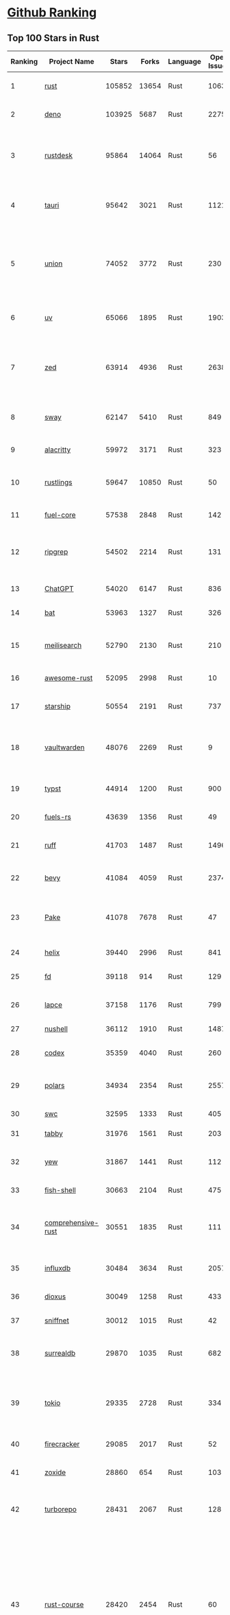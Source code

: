 [Github Ranking](../README.md)
==========

## Top 100 Stars in Rust

| Ranking | Project Name | Stars | Forks | Language | Open Issues | Description | Last Commit |
| ------- | ------------ | ----- | ----- | -------- | ----------- | ----------- | ----------- |
| 1 | [rust](https://github.com/rust-lang/rust) | 105852 | 13654 | Rust | 10631 | Empowering everyone to build reliable and efficient software. | 2025-08-18T00:39:43Z |
| 2 | [deno](https://github.com/denoland/deno) | 103925 | 5687 | Rust | 2275 | A modern runtime for JavaScript and TypeScript. | 2025-08-17T13:26:29Z |
| 3 | [rustdesk](https://github.com/rustdesk/rustdesk) | 95864 | 14064 | Rust | 56 | An open-source remote desktop application designed for self-hosting, as an alternative to TeamViewer. | 2025-08-17T07:37:16Z |
| 4 | [tauri](https://github.com/tauri-apps/tauri) | 95642 | 3021 | Rust | 1121 | Build smaller, faster, and more secure desktop and mobile applications with a web frontend. | 2025-08-18T01:07:57Z |
| 5 | [union](https://github.com/unionlabs/union) | 74052 | 3772 | Rust | 230 | The trust-minimized, zero-knowledge bridging protocol, designed for censorship resistance, extremely high security, and usage in decentralized finance. | 2025-08-18T00:57:14Z |
| 6 | [uv](https://github.com/astral-sh/uv) | 65066 | 1895 | Rust | 1903 | An extremely fast Python package and project manager, written in Rust. | 2025-08-18T02:43:18Z |
| 7 | [zed](https://github.com/zed-industries/zed) | 63914 | 4936 | Rust | 2638 | Code at the speed of thought – Zed is a high-performance, multiplayer code editor from the creators of Atom and Tree-sitter. | 2025-08-18T03:52:11Z |
| 8 | [sway](https://github.com/FuelLabs/sway) | 62147 | 5410 | Rust | 849 | 🌴 Empowering everyone to build reliable and efficient smart contracts. | 2025-08-15T20:29:15Z |
| 9 | [alacritty](https://github.com/alacritty/alacritty) | 59972 | 3171 | Rust | 323 | A cross-platform, OpenGL terminal emulator. | 2025-08-17T12:13:34Z |
| 10 | [rustlings](https://github.com/rust-lang/rustlings) | 59647 | 10850 | Rust | 50 | :crab: Small exercises to get you used to reading and writing Rust code! | 2025-07-04T21:36:04Z |
| 11 | [fuel-core](https://github.com/FuelLabs/fuel-core) | 57538 | 2848 | Rust | 142 | Rust full node implementation of the Fuel v2 protocol. | 2025-08-15T12:16:46Z |
| 12 | [ripgrep](https://github.com/BurntSushi/ripgrep) | 54502 | 2214 | Rust | 131 | ripgrep recursively searches directories for a regex pattern while respecting your gitignore | 2025-08-17T21:39:10Z |
| 13 | [ChatGPT](https://github.com/lencx/ChatGPT) | 54020 | 6147 | Rust | 836 | 🔮 ChatGPT Desktop Application (Mac, Windows and Linux) | 2024-08-29T17:58:11Z |
| 14 | [bat](https://github.com/sharkdp/bat) | 53963 | 1327 | Rust | 326 | A cat(1) clone with wings. | 2025-08-16T12:49:16Z |
| 15 | [meilisearch](https://github.com/meilisearch/meilisearch) | 52790 | 2130 | Rust | 210 | A lightning-fast search engine API bringing AI-powered hybrid search to your sites and applications. | 2025-08-14T16:30:24Z |
| 16 | [awesome-rust](https://github.com/rust-unofficial/awesome-rust) | 52095 | 2998 | Rust | 10 | A curated list of Rust code and resources. | 2025-08-17T08:06:05Z |
| 17 | [starship](https://github.com/starship/starship) | 50554 | 2191 | Rust | 737 | ☄🌌️  The minimal, blazing-fast, and infinitely customizable prompt for any shell! | 2025-08-18T02:29:13Z |
| 18 | [vaultwarden](https://github.com/dani-garcia/vaultwarden) | 48076 | 2269 | Rust | 9 | Unofficial Bitwarden compatible server written in Rust, formerly known as bitwarden_rs | 2025-08-14T16:05:54Z |
| 19 | [typst](https://github.com/typst/typst) | 44914 | 1200 | Rust | 900 | A new markup-based typesetting system that is powerful and easy to learn. | 2025-08-17T11:11:19Z |
| 20 | [fuels-rs](https://github.com/FuelLabs/fuels-rs) | 43639 | 1356 | Rust | 49 | Fuel Network Rust SDK | 2025-08-14T14:50:53Z |
| 21 | [ruff](https://github.com/astral-sh/ruff) | 41703 | 1487 | Rust | 1496 | An extremely fast Python linter and code formatter, written in Rust. | 2025-08-18T02:07:44Z |
| 22 | [bevy](https://github.com/bevyengine/bevy) | 41084 | 4059 | Rust | 2374 | A refreshingly simple data-driven game engine built in Rust | 2025-08-17T22:55:30Z |
| 23 | [Pake](https://github.com/tw93/Pake) | 41078 | 7678 | Rust | 47 | 🤱🏻 Turn any webpage into a desktop app with Rust.  🤱🏻 利用 Rust 轻松构建轻量级多端桌面应用 | 2025-08-16T16:16:42Z |
| 24 | [helix](https://github.com/helix-editor/helix) | 39440 | 2996 | Rust | 841 | A post-modern modal text editor. | 2025-08-18T02:04:20Z |
| 25 | [fd](https://github.com/sharkdp/fd) | 39118 | 914 | Rust | 129 | A simple, fast and user-friendly alternative to 'find' | 2025-08-12T12:43:40Z |
| 26 | [lapce](https://github.com/lapce/lapce) | 37158 | 1176 | Rust | 799 | Lightning-fast and Powerful Code Editor written in Rust | 2025-08-18T00:45:55Z |
| 27 | [nushell](https://github.com/nushell/nushell) | 36112 | 1910 | Rust | 1487 | A new type of shell | 2025-08-17T20:33:30Z |
| 28 | [codex](https://github.com/openai/codex) | 35359 | 4040 | Rust | 260 | Lightweight coding agent that runs in your terminal | 2025-08-18T02:15:43Z |
| 29 | [polars](https://github.com/pola-rs/polars) | 34934 | 2354 | Rust | 2557 | Dataframes powered by a multithreaded, vectorized query engine, written in Rust | 2025-08-16T10:37:13Z |
| 30 | [swc](https://github.com/swc-project/swc) | 32595 | 1333 | Rust | 405 | Rust-based platform for the Web | 2025-08-14T10:18:53Z |
| 31 | [tabby](https://github.com/TabbyML/tabby) | 31976 | 1561 | Rust | 203 | Self-hosted AI coding assistant | 2025-08-14T20:03:42Z |
| 32 | [yew](https://github.com/yewstack/yew) | 31867 | 1441 | Rust | 112 | Rust / Wasm framework for creating reliable and efficient web applications | 2025-08-16T07:12:48Z |
| 33 | [fish-shell](https://github.com/fish-shell/fish-shell) | 30663 | 2104 | Rust | 475 | The user-friendly command line shell. | 2025-08-18T03:31:05Z |
| 34 | [comprehensive-rust](https://github.com/google/comprehensive-rust) | 30551 | 1835 | Rust | 111 | This is the Rust course used by the Android team at Google. It provides you the material to quickly teach Rust. | 2025-08-13T07:15:53Z |
| 35 | [influxdb](https://github.com/influxdata/influxdb) | 30484 | 3634 | Rust | 2057 | Scalable datastore for metrics, events, and real-time analytics | 2025-08-18T01:22:36Z |
| 36 | [dioxus](https://github.com/DioxusLabs/dioxus) | 30049 | 1258 | Rust | 433 | Fullstack app framework for web, desktop, and mobile. | 2025-08-15T20:28:59Z |
| 37 | [sniffnet](https://github.com/GyulyVGC/sniffnet) | 30012 | 1015 | Rust | 42 | Comfortably monitor your Internet traffic 🕵️‍♂️ | 2025-08-17T16:06:14Z |
| 38 | [surrealdb](https://github.com/surrealdb/surrealdb) | 29870 | 1035 | Rust | 682 | A scalable, distributed, collaborative, document-graph database, for the realtime web | 2025-08-18T00:33:42Z |
| 39 | [tokio](https://github.com/tokio-rs/tokio) | 29335 | 2728 | Rust | 334 | A runtime for writing reliable asynchronous applications with Rust. Provides I/O, networking, scheduling, timers, ... | 2025-08-15T07:52:12Z |
| 40 | [firecracker](https://github.com/firecracker-microvm/firecracker) | 29085 | 2017 | Rust | 52 | Secure and fast microVMs for serverless computing. | 2025-08-15T15:43:32Z |
| 41 | [zoxide](https://github.com/ajeetdsouza/zoxide) | 28860 | 654 | Rust | 103 | A smarter cd command. Supports all major shells. | 2025-08-16T04:27:05Z |
| 42 | [turborepo](https://github.com/vercel/turborepo) | 28431 | 2067 | Rust | 128 | Build system optimized for JavaScript and TypeScript, written in Rust | 2025-08-18T03:56:57Z |
| 43 | [rust-course](https://github.com/sunface/rust-course) | 28420 | 2454 | Rust | 60 | “连续八年成为全世界最受喜爱的语言，无 GC 也无需手动内存管理、极高的性能和安全性、过程/OO/函数式编程、优秀的包管理、JS 未来基石" — 工作之余的第二语言来试试 Rust 吧。本书拥有全面且深入的讲解、生动贴切的示例、德芙般丝滑的内容，这可能是目前最用心的 Rust 中文学习教程 / Book  | 2025-07-08T03:48:57Z |
| 44 | [linera-protocol](https://github.com/linera-io/linera-protocol) | 28185 | 1868 | Rust | 484 | Main repository for the Linera protocol | 2025-08-18T03:15:32Z |
| 45 | [yazi](https://github.com/sxyazi/yazi) | 27576 | 585 | Rust | 44 | 💥 Blazing fast terminal file manager written in Rust, based on async I/O. | 2025-08-17T18:38:49Z |
| 46 | [iced](https://github.com/iced-rs/iced) | 27354 | 1348 | Rust | 313 | A cross-platform GUI library for Rust, inspired by Elm | 2025-08-18T00:29:31Z |
| 47 | [delta](https://github.com/dandavison/delta) | 27130 | 429 | Rust | 265 | A syntax-highlighting pager for git, diff, grep, and blame output | 2025-08-03T15:43:25Z |
| 48 | [just](https://github.com/casey/just) | 27125 | 576 | Rust | 293 | 🤖 Just a command runner | 2025-08-15T19:59:17Z |
| 49 | [egui](https://github.com/emilk/egui) | 26172 | 1825 | Rust | 821 | egui: an easy-to-use immediate mode GUI in Rust that runs on both web and native | 2025-08-16T09:16:20Z |
| 50 | [hyperfine](https://github.com/sharkdp/hyperfine) | 25893 | 415 | Rust | 42 | A command-line benchmarking tool | 2025-05-01T02:03:20Z |
| 51 | [zellij](https://github.com/zellij-org/zellij) | 25788 | 790 | Rust | 1171 | A terminal workspace with batteries included | 2025-08-14T12:28:02Z |
| 52 | [czkawka](https://github.com/qarmin/czkawka) | 25354 | 788 | Rust | 455 | Multi functional app to find duplicates, empty folders, similar images etc. | 2025-08-17T20:38:17Z |
| 53 | [qdrant](https://github.com/qdrant/qdrant) | 25343 | 1767 | Rust | 338 | Qdrant - High-performance, massive-scale Vector Database and Vector Search Engine for the next generation of AI. Also available in the cloud https://cloud.qdrant.io/ | 2025-08-16T17:33:30Z |
| 54 | [Rocket](https://github.com/rwf2/Rocket) | 25328 | 1608 | Rust | 55 | A web framework for Rust. | 2025-05-04T10:05:41Z |
| 55 | [atuin](https://github.com/atuinsh/atuin) | 25319 | 688 | Rust | 350 | ✨ Magical shell history | 2025-08-11T10:19:02Z |
| 56 | [pingora](https://github.com/cloudflare/pingora) | 24868 | 1462 | Rust | 141 | A library for building fast, reliable and evolvable network services. | 2025-08-15T20:35:33Z |
| 57 | [Rust](https://github.com/TheAlgorithms/Rust) | 24515 | 2433 | Rust | 3 |  All Algorithms implemented in Rust  | 2025-08-12T19:43:01Z |
| 58 | [hyperswitch](https://github.com/juspay/hyperswitch) | 24425 | 3932 | Rust | 692 | An open source payments switch written in Rust to make payments fast, reliable and affordable | 2025-08-18T03:57:19Z |
| 59 | [exa](https://github.com/ogham/exa) | 24090 | 662 | Rust | 196 | A modern replacement for ‘ls’. | 2024-09-24T15:18:09Z |
| 60 | [tools](https://github.com/rome/tools) | 23605 | 652 | Rust | 86 | Unified developer tools for JavaScript, TypeScript, and the web | 2023-09-04T08:42:49Z |
| 61 | [actix-web](https://github.com/actix/actix-web) | 23405 | 1768 | Rust | 190 | Actix Web is a powerful, pragmatic, and extremely fast web framework for Rust. | 2025-08-18T01:02:29Z |
| 62 | [anki](https://github.com/ankitects/anki) | 23154 | 2447 | Rust | 234 | Anki is a smart spaced repetition flashcard program | 2025-08-13T04:47:45Z |
| 63 | [difftastic](https://github.com/Wilfred/difftastic) | 22788 | 394 | Rust | 217 | a structural diff that understands syntax 🟥🟩 | 2025-08-16T11:23:55Z |
| 64 | [axum](https://github.com/tokio-rs/axum) | 22762 | 1226 | Rust | 51 | Ergonomic and modular web framework built with Tokio, Tower, and Hyper | 2025-08-17T05:14:08Z |
| 65 | [fnm](https://github.com/Schniz/fnm) | 21824 | 570 | Rust | 279 | 🚀 Fast and simple Node.js version manager, built in Rust | 2025-08-15T12:32:40Z |
| 66 | [chroma](https://github.com/chroma-core/chroma) | 21726 | 1716 | Rust | 223 | Open-source search and retrieval database for AI applications. | 2025-08-18T04:05:18Z |
| 67 | [tree-sitter](https://github.com/tree-sitter/tree-sitter) | 21717 | 2009 | Rust | 131 | An incremental parsing system for programming tools | 2025-08-14T08:03:52Z |
| 68 | [wezterm](https://github.com/wezterm/wezterm) | 21472 | 976 | Rust | 1252 | A GPU-accelerated cross-platform terminal emulator and multiplexer written by @wez and implemented in Rust | 2025-08-13T04:49:57Z |
| 69 | [coreutils](https://github.com/uutils/coreutils) | 21001 | 1522 | Rust | 339 | Cross-platform Rust rewrite of the GNU coreutils | 2025-08-17T09:11:30Z |
| 70 | [sonic](https://github.com/valeriansaliou/sonic) | 20936 | 604 | Rust | 64 | 🦔 Fast, lightweight & schema-less search backend. An alternative to Elasticsearch that runs on a few MBs of RAM. | 2025-01-06T21:19:17Z |
| 71 | [Graphite](https://github.com/GraphiteEditor/Graphite) | 20677 | 846 | Rust | 299 | An open source graphics editor for 2025: comprehensive 2D content creation tool suite for graphic design, digital art, and interactive real-time motion graphics — featuring node-based procedural editing | 2025-08-18T03:59:01Z |
| 72 | [biome](https://github.com/biomejs/biome) | 20575 | 670 | Rust | 273 | A toolchain for web projects, aimed to provide functionalities to maintain them. Biome offers formatter and linter, usable via CLI and LSP. | 2025-08-18T01:46:34Z |
| 73 | [RustPython](https://github.com/RustPython/RustPython) | 20414 | 1341 | Rust | 323 | A Python Interpreter written in Rust | 2025-08-11T21:28:03Z |
| 74 | [gitui](https://github.com/gitui-org/gitui) | 20370 | 640 | Rust | 195 | Blazing 💥 fast terminal-ui for git written in rust 🦀 | 2025-08-18T03:03:39Z |
| 75 | [mdBook](https://github.com/rust-lang/mdBook) | 20160 | 1755 | Rust | 527 | Create book from markdown files. Like Gitbook but implemented in Rust | 2025-08-16T22:33:25Z |
| 76 | [vector](https://github.com/vectordotdev/vector) | 20141 | 1825 | Rust | 1939 | A high-performance observability data pipeline. | 2025-08-15T20:47:47Z |
| 77 | [slint](https://github.com/slint-ui/slint) | 20051 | 720 | Rust | 722 | Slint is an open-source declarative GUI toolkit to build native user interfaces for Rust, C++, JavaScript, or Python apps. | 2025-08-18T02:45:33Z |
| 78 | [gleam](https://github.com/gleam-lang/gleam) | 20044 | 846 | Rust | 169 | ⭐️ A friendly language for building type-safe, scalable systems! | 2025-08-17T10:00:21Z |
| 79 | [wasmer](https://github.com/wasmerio/wasmer) | 19957 | 910 | Rust | 223 | 🚀 Fast, secure, lightweight containers based on WebAssembly | 2025-08-15T14:41:16Z |
| 80 | [xi-editor](https://github.com/xi-editor/xi-editor) | 19836 | 704 | Rust | 135 | A modern editor with a backend written in Rust. | 2024-03-19T00:11:37Z |
| 81 | [neon](https://github.com/neondatabase/neon) | 19441 | 749 | Rust | 285 | Neon: Serverless Postgres. We separated storage and compute to offer autoscaling, code-like database branching, and scale to zero. | 2025-08-15T15:23:32Z |
| 82 | [Bend](https://github.com/HigherOrderCO/Bend) | 18930 | 469 | Rust | 95 | A massively parallel, high-level programming language | 2025-06-03T17:36:56Z |
| 83 | [leptos](https://github.com/leptos-rs/leptos) | 18905 | 782 | Rust | 93 | Build fast web applications with Rust. | 2025-08-17T17:45:34Z |
| 84 | [relay](https://github.com/facebook/relay) | 18826 | 1866 | Rust | 596 | Relay is a JavaScript framework for building data-driven React applications. | 2025-08-16T00:36:53Z |
| 85 | [jj](https://github.com/jj-vcs/jj) | 18804 | 638 | Rust | 556 | A Git-compatible VCS that is both simple and powerful | 2025-08-18T00:03:16Z |
| 86 | [goose](https://github.com/block/goose) | 18802 | 1616 | Rust | 241 | an open source, extensible AI agent that goes beyond code suggestions - install, execute, edit, and test with any LLM | 2025-08-18T03:59:26Z |
| 87 | [cube](https://github.com/cube-js/cube) | 18796 | 1877 | Rust | 637 | 📊 Cube’s universal semantic layer platform is the next evolution of OLAP technology for AI, BI, spreadsheets, and embedded analytics | 2025-08-15T23:53:23Z |
| 88 | [spotify-tui](https://github.com/Rigellute/spotify-tui) | 18438 | 555 | Rust | 273 | Spotify for the terminal written in Rust 🚀 | 2024-04-04T15:03:12Z |
| 89 | [mise](https://github.com/jdx/mise) | 18384 | 603 | Rust | 25 | dev tools, env vars, task runner | 2025-08-18T00:11:12Z |
| 90 | [candle](https://github.com/huggingface/candle) | 17863 | 1185 | Rust | 445 | Minimalist ML framework for Rust | 2025-08-12T00:12:12Z |
| 91 | [RustScan](https://github.com/bee-san/RustScan) | 17770 | 1179 | Rust | 29 | 🤖 The Modern Port Scanner 🤖 | 2025-08-15T09:19:39Z |
| 92 | [universal-android-debloater](https://github.com/0x192/universal-android-debloater) | 17603 | 905 | Rust | 465 | Cross-platform GUI written in Rust using ADB to debloat non-rooted android devices. Improve your privacy, the security and battery life of your device. | 2024-08-02T16:16:12Z |
| 93 | [SpacetimeDB](https://github.com/clockworklabs/SpacetimeDB) | 17308 | 593 | Rust | 481 | Multiplayer at the speed of light | 2025-08-15T18:32:05Z |
| 94 | [hurl](https://github.com/Orange-OpenSource/hurl) | 17083 | 658 | Rust | 194 | Hurl, run and test HTTP requests with plain text. | 2025-08-18T03:29:58Z |
| 95 | [ruffle](https://github.com/ruffle-rs/ruffle) | 17077 | 906 | Rust | 5462 | A Flash Player emulator written in Rust | 2025-08-18T00:06:14Z |
| 96 | [eza](https://github.com/eza-community/eza) | 16878 | 307 | Rust | 215 | A modern alternative to ls | 2025-08-12T09:25:19Z |
| 97 | [wasmtime](https://github.com/bytecodealliance/wasmtime) | 16758 | 1477 | Rust | 735 | A lightweight WebAssembly runtime that is fast, secure, and standards-compliant | 2025-08-17T20:47:16Z |
| 98 | [diem](https://github.com/diem/diem) | 16694 | 2581 | Rust | 357 | Diem’s mission is to build a trusted and innovative financial network that empowers people and businesses around the world. | 2025-08-13T05:30:32Z |
| 99 | [pyxel](https://github.com/kitao/pyxel) | 16577 | 893 | Rust | 10 | A retro game engine for Python | 2025-08-07T01:35:04Z |
| 100 | [book](https://github.com/rust-lang/book) | 16516 | 3741 | Rust | 189 | The Rust Programming Language | 2025-08-02T01:33:35Z |

